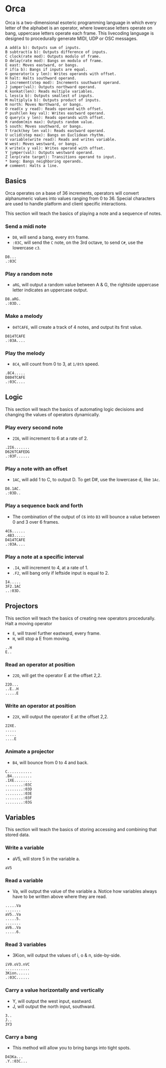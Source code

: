 # Orca

Orca is a two-dimensional esoteric programming language in which every letter of the alphabet is an operator, where lowercase letters operate on bang, uppercase letters operate each frame. This livecoding language is designed to procedurally generate MIDI, UDP or OSC messages.

    A add(a b): Outputs sum of inputs.
    B subtract(a b): Outputs difference of inputs.
    C clock(rate mod): Outputs modulo of frame.
    D delay(rate mod): Bangs on modulo of frame.
    E east: Moves eastward, or bangs.
    F if(a b): Bangs if inputs are equal.
    G generator(x y len): Writes operands with offset.
    H halt: Halts southward operand.
    I increment(step mod): Increments southward operand.
    J jumper(val): Outputs northward operand.
    K konkat(len): Reads multiple variables.
    L less(a b): Outputs smallest of inputs.
    M multiply(a b): Outputs product of inputs.
    N north: Moves Northward, or bangs.
    O read(x y read): Reads operand with offset.
    P push(len key val): Writes eastward operand.
    Q query(x y len): Reads operands with offset.
    R random(min max): Outputs random value.
    S south: Moves southward, or bangs.
    T track(key len val): Reads eastward operand.
    U uclid(step max): Bangs on Euclidean rhythm.
    V variable(write read): Reads and writes variable.
    W west: Moves westward, or bangs.
    X write(x y val): Writes operand with offset.
    Y jymper(val): Outputs westward operand.
    Z lerp(rate target): Transitions operand to input.
    * bang: Bangs neighboring operands.
    # comment: Halts a line.

## Basics

Orca operates on a base of 36 increments, operators will convert alphanumeric values into values ranging from 0 to 36. Special characters are used to handle platform and client specific interactions.

This section will teach the basics of playing a note and a sequence of notes.

### Send a midi note

- `D8`, will send a bang, every `8th` frame.
- `:03C`, will send the `C` note, on the 3rd octave, to send `C#`, use the lowercase `c3`.

```
D8...
.:03C
```

### Play a random note

- `aRG`, will output a random value between A & G, the rightside uppercase letter indicates an uppercase output.

```
D8.aRG.
.:03D..
```

### Make a melody

- `04TCAFE`, will create a track of 4 notes, and output its first value.

```
D814TCAFE
.:03A....
```
### Play the melody

- `8C4`, will count from 0 to 3, at `1/8th` speed.

```
.8C4.....
D804TCAFE
.:03C....
```

## Logic

This section will teach the basics of automating logic decisions and changing the values of operators dynamically.

### Play every second note

- `2I6`, will increment to 6 at a rate of 2.

```
.2I6.......
D626TCAFEDG
.:03F......
```

### Play a note with an offset

- `1AC`, will add 1 to C, to output D. To get D#, use the lowercase d, like `1Ac`.

```
D8.1AC.
.:03D..
```
### Play a sequence back and forth

- The combination of the output of `C6` into `B3` will bounce a value between 0 and 3 over 6 frames.

```
4C6......
.4B3.....
D414TCAFE
.:03A....
```
### Play a note at a specific interval

- `.I4`, will increment to 4, at a rate of 1.
- `.F2`, will bang only if leftside input is equal to 2.

```
I4.....
3F2.1AC
..:03D.
```

## Projectors

This section will teach the basics of creating new operators procedurally.
Halt a moving operator

- `E`, will travel further eastward, every frame.
- `H`, will stop a E from moving.

```
..H
E..
```

### Read an operator at position

- `22O`, will get the operator E at the offset 2,2.

```
22O...
..E..H
.....E
```

### Write an operator at position

- `22X`, will output the operator E at the offset 2,2.

```
22XE.
.....
.....
....E
```

### Animate a projector

- `B4`, will bounce from 0 to 4 and back.

```
C...........
.B4.........
.1XE........
........:03C
........:03D
........:03E
........:03F
........:03G
```

## Variables

This section will teach the basics of storing accessing and combining that stored data.

### Write a variable

- aV5, will store 5 in the variable a.

```
aV5
```

### Read a variable

- Va, will output the value of the variable a. Notice how variables always have to be written above where they are read.

```
.....Va
.......
aV5..Va
.....5.
.......
aV6..Va
.....6.
```

### Read 3 variables

- 3Kion, will output the values of i, o & n, side-by-side.

```
iV0.oV3.nVC
...........
3Kion......
.:03C......
```

### Carry a value horizontally and vertically

- Y, will output the west input, eastward.
- J, will output the north input, southward.

```
3..
J..
3Y3
```

### Carry a bang

- This method will allow you to bring bangs into tight spots.

```
D43Ka...
.Y.:03C...
```
